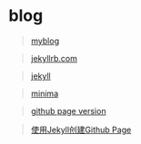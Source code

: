 # blog


>[myblog](https://ryk072018.github.io/)

>[jekyllrb.com](https://jekyllrb.com/)

>[jekyll](https://github.com/jekyll/jekyll)

>[minima](https://github.com/jekyll/minima)

>[github page version](https://pages.github.com/versions/)

>[使用Jekyll创建Github Page](https://docs.github.com/cn/pages/setting-up-a-github-pages-site-with-jekyll/creating-a-github-pages-site-with-jekyll)
